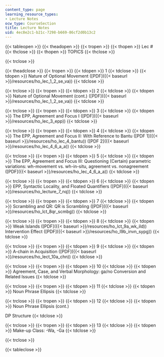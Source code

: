 ```yaml
---
content_type: page
learning_resource_types:
- Lecture Notes
ocw_type: CourseSection
title: Lecture Notes
uid: 4ec8e2c1-b21c-7298-b669-86cf2d0b13c2
---
```


{{< tableopen >}}
{{< theadopen >}}
{{< tropen >}}
{{< thopen >}}
Lec #
{{< thclose >}}
{{< thopen >}}
TOPICS
{{< thclose >}}

{{< trclose >}}

{{< theadclose >}}
{{< tropen >}}
{{< tdopen >}}
1
{{< tdclose >}}
{{< tdopen >}}
Nature of Optional Movement ([PDF]({{< baseurl >}}/resources/ho_lec_1_2_se_va))
{{< tdclose >}}

{{< trclose >}}
{{< tropen >}}
{{< tdopen >}}
2
{{< tdclose >}}
{{< tdopen >}}
Nature of Optional Movement (cont.) ([PDF]({{< baseurl >}}/resources/ho_lec_1_2_se_va))
{{< tdclose >}}

{{< trclose >}}
{{< tropen >}}
{{< tdopen >}}
3
{{< tdclose >}}
{{< tdopen >}}
The EPP, Agreement and Focus I ([PDF]({{< baseurl >}}/resources/ho_lec_3_epp))
{{< tdclose >}}

{{< trclose >}}
{{< tropen >}}
{{< tdopen >}}
4
{{< tdclose >}}
{{< tdopen >}}
The EPP, Agreement and Focus II: With Reference to Bantu ([PDF 1]({{< baseurl >}}/resources/ho_lec_4_bantu)) ([PDF 2]({{< baseurl >}}/resources/ho_lec_4_6_a_a))
{{< tdclose >}}

{{< trclose >}}
{{< tropen >}}
{{< tdopen >}}
5
{{< tdclose >}}
{{< tdopen >}}
The EPP, Agreement and Focus III: Questioning (Certain) parametric variations: wh-movement vs. wh-in-situ, agreement vs. nonagreement ([PDF]({{< baseurl >}}/resources/ho_lec_4_6_a_a))
{{< tdclose >}}

{{< trclose >}}
{{< tropen >}}
{{< tdopen >}}
6
{{< tdclose >}}
{{< tdopen >}}
EPP, Syntactic Locality, and Floated Quantifiers ([PDF]({{< baseurl >}}/resources/ho_lecture_7_nq))
{{< tdclose >}}

{{< trclose >}}
{{< tropen >}}
{{< tdopen >}}
7
{{< tdclose >}}
{{< tdopen >}}
Scrambling and QR: QR is Scrambling ([PDF]({{< baseurl >}}/resources/ho_lct_8qr_scmbg))
{{< tdclose >}}

{{< trclose >}}
{{< tropen >}}
{{< tdopen >}}
8
{{< tdclose >}}
{{< tdopen >}}
Weak Islands ([PDF]({{< baseurl >}}/resources/ho_lct_9a_wk_ild))  
Intervention Effect ([PDF]({{< baseurl >}}/resources/ho_l9b_invn_sypg))
{{< tdclose >}}

{{< trclose >}}
{{< tropen >}}
{{< tdopen >}}
9
{{< tdclose >}}
{{< tdopen >}}
A-chain in Acquisition ([PDF]({{< baseurl >}}/resources/ho_lect_10a_chn))
{{< tdclose >}}

{{< trclose >}}
{{< tropen >}}
{{< tdopen >}}
10
{{< tdclose >}}
{{< tdopen >}}
Agreement, Case, and Verbal Morphology: ga/no Conversion and Related Issues
{{< tdclose >}}

{{< trclose >}}
{{< tropen >}}
{{< tdopen >}}
11
{{< tdclose >}}
{{< tdopen >}}
Noun Phrase Ellipsis
{{< tdclose >}}

{{< trclose >}}
{{< tropen >}}
{{< tdopen >}}
12
{{< tdclose >}}
{{< tdopen >}}
Noun Phrase Ellipsis (cont.)  
  
DP Structure
{{< tdclose >}}

{{< trclose >}}
{{< tropen >}}
{{< tdopen >}}
13
{{< tdclose >}}
{{< tdopen >}}
Make-up Class: -Wa, -Ga
{{< tdclose >}}

{{< trclose >}}

{{< tableclose >}}